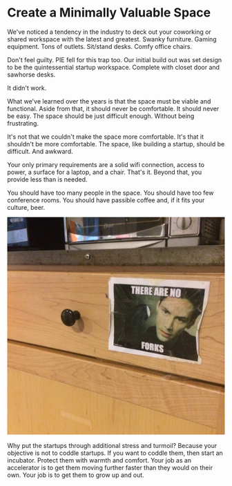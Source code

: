 
# Create a Minimally Valuable Space

We've noticed a tendency in the industry to deck out your coworking or shared workspace with the latest and greatest. Swanky furniture. Gaming equipment. Tons of outlets. Sit/stand desks. Comfy office chairs.

Don't feel guilty. PIE fell for this trap too. Our initial build out was set design to be the quintessential startup workspace. Complete with closet door and sawhorse desks. 

It didn't work.

What we've learned over the years is that the space must be viable and functional. Aside from that, it should never be comfortable. It should never be easy. The space should be just difficult enough. Without being frustrating.

It's not that we couldn't make the space more comfortable. It's that it shouldn't be more comfortable. The space, like building a startup, should be difficult. And awkward.

Your only primary requirements are a solid wifi connection, access to power, a surface for a laptop, and a chair. That's it. Beyond that, you provide less than is needed. 

You should have too many people in the space. You should have too few conference rooms. You should have passible coffee and, if it fits your culture, beer. 

![There are no forks](/source/images/2015-03-13-13.55.06.jpg)

Why put the startups through additional stress and turmoil? Because your objective is not to coddle startups. If you want to coddle them, then start an incubator. Protect them with warmth and comfort. Your job as an accelerator is to get them moving further faster than they would on their own. Your job is to get them to grow up and out.